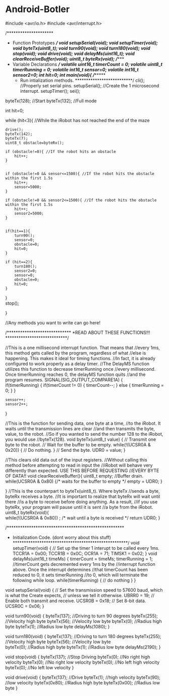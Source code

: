 # Android-Botler
#include <avr/io.h>
#include <avr/interrupt.h>

/*********************
* Function Prototypes
*******************/
void setupSerial(void);
void setupTimer(void);
void byteTx(uint8_t);
void turn90(void);
void turn180(void);
void stop(void);
void drive(void);
void delayMs(uint16_t);
void clearReceiveBuffer(void);
uint8_t byteRx(void);
/**********************
* Variable Declarations
*********************/
volatile uint16_t timerCount = 0;
volatile uint8_t timerRunning = 0;
volatile int16_t sensor=0;
volatile int16_t sensor2=0;
int hit=0;
int main(void){
	/**************************
	* Run intialization methods.
	**************************/
	cli();
	//Properly set serial pins.
	setupSerial();
	//Create the 1 microsecond interrupt.
	setupTimer();
	sei();
	

byteTx(128); //Start
byteTx(132); //Full mode

int hit=0;

while (hit<3){ //While the iRobot has not reached the end of the maze
		
	drive();
	byteTx(142);
	byteTx(7);
	uint8_t obstacle=byteRx();
	
	if (obstacle!=0){ //If the robot hits an obstacle
		hit++;
	}
			
			
	if (obstacle!=0 && sensor<=1500){ //If the robot hits the obstacle within the first 1.5s
		hit++;
		sensor=5000;
	}
	
	if (obstacle!=0 && sensor2<=1500){ //If the robot hits the obstacle within the first 1.5s
		hit++;
		sensor2=5000;
	}
		

	if(hit==1){
		turn90();
		sensor=0;
		obstacle=0;
		hit=0;
	}
	
	if (hit==2){
		turn180();
		sensor2=0;
		sensor=0;
		obstacle=0;
		hit=0;
	}
	
}	
	stop();
	
}

	


//Any methods you want to write can go here!

/*****************************
*READ ABOUT THESE FUNCTIONS!!!
****************************/

//This is a one millisecond interrupt function. That means that
//every 1ms, this method gets called by the program, regardless of what
//else is happening. This makes it ideal for timing functions.
//In fact, it is already configured to work properly as a delay timer.
//The DelayMS function utilizes this function to decrease timerRunning once
//every millisecond. Once timerRunning reaches 0, the delayMS function quits 
//and the program resumes.
SIGNAL(SIG_OUTPUT_COMPARE1A) {	\
	if(timerRunning) {
		if(timerCount != 0) {
			timerCount--;
		} else {
				timerRunning = 0;
			}
	}
	
	sensor++;
	sensor2++;
}

//This is the function for sending data, one byte at a time,
//to the iRobot. It waits until the transmission lines are clear
//and then transmits the byte, value, to the robot.
//So if you wanted to send the number 128 to the iRobot, you would use
//byteTx(128).
void byteTx(uint8_t value) {
	// Transmit one byte to the robot.
	// Wait for the buffer to be empty.
	while(!(UCSR0A & 0x20)) {
	// Do nothing.
	}
	// Send the byte.
	UDR0 = value;
}

//This clears old data out of the input registers.
//Without calling this method before attempting to read in input the
//iRobot will behave very differently than expected. USE THIS BEFORE REQUESTING
//EVERY BYTE OF DATA!!
void clearReceiveBuffer(){
	uint8_t empty; //Buffer drain.
	while(UCSR0A & 0x80) {/* waits for the buffer to empty */
		empty = UDR0;
	}
	
}
//This is the counterpart to byteTx(uint8_t). Where byteTx
//sends a byte, byteRx receives a byte.
//It is important to realize that byteRx will wait until there
//is a byte to receive before doing anything. As a result,
//if you use byteRx, your program will pause until it is sent
//a byte from the iRobot.
uint8_t byteRx(void){	
	while(!(UCSR0A & 0x80)) ;
	/* wait until a byte is received */
	return UDR0;
}

/*****************************************************
*	Initialization Code. (dont worry about this stuff)
****************************************************/
void setupTimer(void) {
	// Set up the timer 1 interupt to be called every 1ms.
	TCCR1A = 0x00;
	TCCR1B = 0x0C;
	OCR1A = 71;
	TIMSK1 = 0x02;
}
void delayMs(uint16_t timeMs) {
	timerCount = timeMs;
	timerRunning = 1;
	//timerCount gets decremented every 1ms by the 
	//interrupt function above. Once the interrupt determines
	//that timerCount has been reduced to 0, it sets timerRunning
	//to 0, which will terminate the following while loop.
	while(timerRunning) {
	// do nothing
	}
}

void setupSerial(void) {
	// Set the transmission speed to 57600 baud, which is what the Create expects,
	// unless we tell it otherwise.
	UBRR0 = 19;
	// Enable both transmit and receive.
	UCSR0B = 0x18;
	// Set 8-bit data.
	UCSR0C = 0x06;
}

void turn90(void) {
byteTx(137); //Driving to turn 90 degrees
	byteTx(255); //Velocity high byte
	byteTx(56); //Velocity low byte
	byteTx(0); //Radius high byte
	byteTx(1); //Radius low byte
	delayMs(1080);
}

void turn180(void) {
	byteTx(137); //Driving to turn 180 degrees
	byteTx(255); //Velocity high byte
	byteTx(56); //Velocity low byte			
	byteTx(0); //Radius high byte
	byteTx(1); //Radius low byte
	delayMs(2190);
}

void stop(void) {
	byteTx(137); //Stop Driving
	byteTx(0); //No right high velocity
	byteTx(0); //No right low velocity
	byteTx(0); //No left high velocity
	byteTx(0); //No left low velocity
}

void drive(void) {
	byteTx(137); //Drive
	byteTx(1); //high velocity 
	byteTx(90); //low velocity 
	byteTx(0x80); //Radius high byte
	byteTx(0x00); //Radius low byte
}
